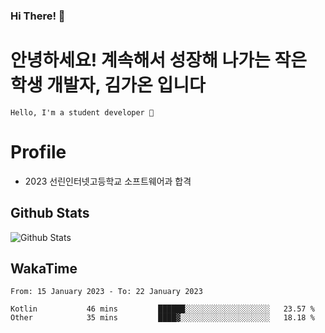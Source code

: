 ### Hi There! 👋

# 안녕하세요! 계속해서 성장해 나가는 작은 학생 개발자, <b>김가온</b> 입니다

```
Hello, I'm a student developer 🌙
```

# Profile

-   2023 선린인터넷고등학교 소프트웨어과 합격

## Github Stats

![Github Stats](https://github-readme-stats.vercel.app/api/top-langs/?username=NY0510&theme=tokyonight&hide_border=true&layout=compact)

## WakaTime

<!--START_SECTION:waka-->

```text
From: 15 January 2023 - To: 22 January 2023

Kotlin           46 mins         ██████░░░░░░░░░░░░░░░░░░░   23.57 %
Other            35 mins         ████▓░░░░░░░░░░░░░░░░░░░░   18.18 %
```

<!--END_SECTION:waka-->
